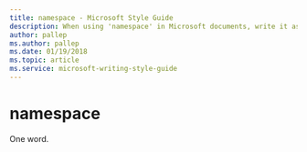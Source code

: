 ```yaml
---
title: namespace - Microsoft Style Guide
description: When using 'namespace' in Microsoft documents, write it as a single word.
author: pallep
ms.author: pallep
ms.date: 01/19/2018
ms.topic: article
ms.service: microsoft-writing-style-guide
---
```


# namespace

One word.
